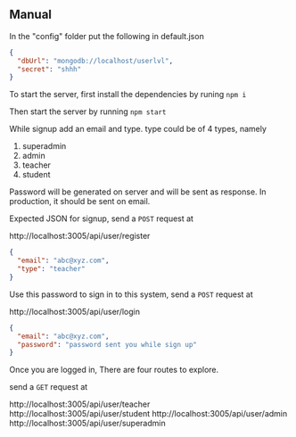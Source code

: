 ## Manual

In the "config" folder put the following in default.json

```json
{
  "dbUrl": "mongodb://localhost/userlvl",
  "secret": "shhh"
}
```

To start the server, first install the dependencies by runing 
`npm i`

Then start the server by running
`npm start`

While signup add an email and type.
type could be of 4 types, namely
1. superadmin
2. admin
3. teacher
4. student

Password will be generated on server and will be sent as response. In production, it should be sent on email.

Expected JSON for signup, 
send a `POST` request at 

http://localhost:3005/api/user/register

```json
{
  "email": "abc@xyz.com",
  "type": "teacher"
}
```

Use this password to sign in to this system,
send a `POST` request at

http://localhost:3005/api/user/login

```json
{
  "email": "abc@xyz.com",
  "password": "password sent you while sign up"
}
```

Once you are logged in,
There are four routes to explore.

send a `GET` request at 

http://localhost:3005/api/user/teacher
http://localhost:3005/api/user/student
http://localhost:3005/api/user/admin
http://localhost:3005/api/user/superadmin


